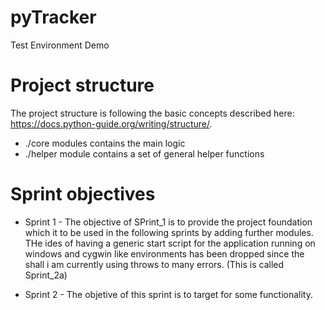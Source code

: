 # pyTracker
Test Environment Demo


# Project structure

The project structure  is following the basic concepts described here: https://docs.python-guide.org/writing/structure/.

* ./core modules contains the main logic
* ./helper module contains a set of general helper functions


# Sprint objectives

* Sprint 1 - The objective of SPrint_1 is to provide the project foundation which it to be used in the 
  following sprints by adding further modules. THe ides of having a generic start script for the application
  running on windows and cygwin like environments has been dropped since the shall i am currently using
  throws to many errors. (This is called Sprint_2a)

* Sprint 2 - The objetive of this sprint is to target for some functionality.